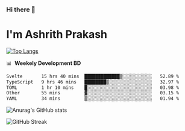 ### Hi there 👋
# I'm Ashrith Prakash

[![Top Langs](https://github-readme-stats.vercel.app/api/top-langs/?username=xxcheckmatexx&count_private=true&include_all_commits=true&show_icons=true&line_height=20&title_color=FFFFFF&icon_color=FFFFFF&text_color=FFFFFF&bg_color=0D1117&langs_count=8)](https://github.com/anuraghazra/github-readme-stats)

📊 &nbsp;**Weekely Development BD**

<!--START_SECTION:waka-->

```txt
Svelte       15 hrs 40 mins  █████████████▒░░░░░░░░░░░   52.89 %
TypeScript   9 hrs 46 mins   ████████▒░░░░░░░░░░░░░░░░   32.97 %
TOML         1 hr 10 mins    █░░░░░░░░░░░░░░░░░░░░░░░░   03.98 %
Other        55 mins         ▓░░░░░░░░░░░░░░░░░░░░░░░░   03.15 %
YAML         34 mins         ▒░░░░░░░░░░░░░░░░░░░░░░░░   01.94 %
```

<!--END_SECTION:waka-->

![Anurag's GitHub stats](https://github-readme-stats.vercel.app/api?username=xxcheckmatexx&count_private=true&show_icons=true&theme=merko)  

![GitHub Streak](http://github-readme-streak-stats.herokuapp.com?user=xxcheckmatexx&theme=merko&hide_border=true&date_format=M%20j%5B%2C%20Y%5D&fire=DD0E0B)
<br/>
